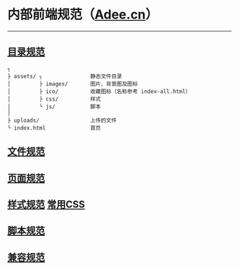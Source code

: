 # 内部前端规范（[Adee.cn](http://adee.cn)）
---

## [目录规范](###)

    ┐
    ├ assets/ ┐               静态文件目录
    │         ├ images/       图片、背景图及图标
    │         ├ ico/          收藏图标（名称参考 index-all.html）
    │         ├ css/          样式
    │         └ js/           脚本
    │
    ├ uploads/                上传的文件
    └ index.html              首页


## [文件规范](https://github.com/mittya/Adee-f2e/blob/master/docs/name.md)

## [页面规范](https://github.com/mittya/Adee-f2e/blob/master/docs/html.md)

## [样式规范](https://github.com/mittya/Adee-f2e/blob/master/docs/css.md) [常用CSS](http://f2e.adee.cn/common/css/test.html)

## [脚本规范](https://github.com/mittya/Adee-f2e/blob/master/docs/js.md)

## [兼容规范](https://github.com/mittya/Adee-f2e/blob/master/docs/browser.md)
